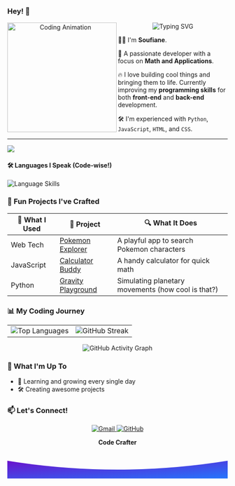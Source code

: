 ### Hey! 👾

<div align="center">
<img src="https://images-wixmp-ed30a86b8c4ca887773594c2.wixmp.com/f/b47ae333-6120-4f76-a614-ffad39b897ee/dbciwf4-c68941de-7a4b-47f7-94d7-1a93bae30392.gif?token=eyJ0eXAiOiJKV1QiLCJhbGciOiJIUzI1NiJ9.eyJzdWIiOiJ1cm46YXBwOjdlMGQxODg5ODIyNjQzNzNhNWYwZDQxNWVhMGQyNmUwIiwiaXNzIjoidXJuOmFwcDo3ZTBkMTg4OTgyMjY0MzczYTVmMGQ0MTVlYTBkMjZlMCIsIm9iaiI6W1t7InBhdGgiOiJcL2ZcL2I0N2FlMzMzLTYxMjAtNGY3Ni1hNjE0LWZmYWQzOWI4OTdlZVwvZGJjaXdmNC1jNjg5NDFkZS03YTRiLTQ3ZjctOTRkNy0xYTkzYmFlMzAzOTIuZ2lmIn1dXSwiYXVkIjpbInVybjpzZXJ2aWNlOmZpbGUuZG93bmxvYWQiXX0._8cEpFPfeCCkzjPb9RwzWBoHVGu-AH6c900gl9y1AqQ" alt="Coding Animation" width="250" align="left">

<img src="https://readme-typing-svg.demolab.com/?font=Fira+Code&pause=1000&color=F705B4&center=true&width=435&lines=Hey+there!+%F0%9F%91%8B;I%27m+Soufiane+%F0%9F%92%BB;Math+%26+Applications+Student+%F0%9F%A7%AE;Always+Learning+%F0%9F%93%88" alt="Typing SVG" />
</div>

👨‍💻 I'm **Soufiane**.

🔧 A passionate developer with a focus on **Math and Applications**.

🔥 I love building cool things and bringing them to life. Currently improving my **programming skills** for both **front-end** and **back-end** development.

🛠️ I'm experienced with `Python`, `JavaScript`, `HTML`, and `CSS`.

---

![](https://komarev.com/ghpvc/?username=SoufianeEch&color=brightgreen)

#### 🛠️ Languages I Speak (Code-wise!)
<div align="left">
  <img src="https://skillicons.dev/icons?i=python,javascript,html,css,git,vscode,figma" alt="Language Skills"/>
</div>


### 🚀 Fun Projects I've Crafted

| 🎨 What I Used | 🚀 Project | 🔍 What It Does |
|---------------|------------|-----------------|
| Web Tech | [Pokemon Explorer](https://github.com/SoufianeEch/pokemonSearch/tree/main/pokemon-seach-img) | A playful app to search Pokemon characters |
| JavaScript | [Calculator Buddy](https://github.com/SoufianeEch/Calculator/tree/main/calculator) | A handy calculator for quick math |
| Python | [Gravity Playground](https://github.com/SoufianeEch) | Simulating planetary movements (how cool is that?) |

### 📊 My Coding Journey

<div align="center">
  <table>
    <tr>
      <td><img src="https://github-readme-stats.vercel.app/api/top-langs/?username=SoufianeEch&layout=compact&theme=dark" alt="Top Languages"/></td>
      <td><img src="https://github-readme-streak-stats.herokuapp.com/?user=SoufianeEch&theme=dark" alt="GitHub Streak"/></td>
    </tr>
  </table>

  <img src="https://github-readme-activity-graph.vercel.app/graph?username=SoufianeEch&theme=react-dark" alt="GitHub Activity Graph"/>
</div>

### 🌟 What I'm Up To
- 🌱 Learning and growing every single day
- 🛠️ Creating awesome projects

### 📫 Let's Connect!

<div align="center">
  <a href="mailto:soufiane.ech.chouia@gmail.com">
    <img src="https://img.shields.io/badge/Say%20Hello-Gmail-red?style=for-the-badge&logo=gmail" alt="Gmail"/>
  </a>
  <a href="https://github.com/SoufianeEch">
    <img src="https://img.shields.io/badge/Check%20Out%20My%20Work-GitHub-black?style=for-the-badge&logo=github" alt="GitHub"/>
  </a>
  <!-- <a href="https://linkedin.com/in/soufiane-ech-chouia">
    <img src="https://img.shields.io/badge/LinkedIn-blue?style=for-the-badge&logo=linkedin" alt="LinkedIn"/> -->
  </a>
</div>

<div align="center">
  
  **Code Crafter**
  
</div>

<div align="center">
  <svg xmlns="http://www.w3.org/2000/svg" viewBox="0 0 1000 80" style="width:100%; height:80px;">
    <defs>
      <linearGradient id="grad2" x1="0%" y1="0%" x2="100%" y2="100%">
        <stop offset="0%" style="stop-color:#6a11cb;stop-opacity:1" />
        <stop offset="100%" style="stop-color:#2575fc;stop-opacity:1" />
      </linearGradient>
    </defs>
    <path d="M0,0 Q500,80 1000,0 L1000,80 L0,80 Z" fill="url(#grad2)"/>
  </svg>
</div>
